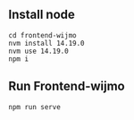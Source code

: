 ## Install node
```
cd frontend-wijmo
nvm install 14.19.0
nvm use 14.19.0
npm i
```
## Run Frontend-wijmo

```
npm run serve
```
